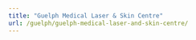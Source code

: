 ```yaml
---
title: "Guelph Medical Laser & Skin Centre"
url: /guelph/guelph-medical-laser-and-skin-centre/
---
```

